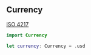 ## Currency

[ISO 4217](https://en.wikipedia.org/wiki/ISO_4217)

```swift
import Currency

let currency: Currency = .usd
```
